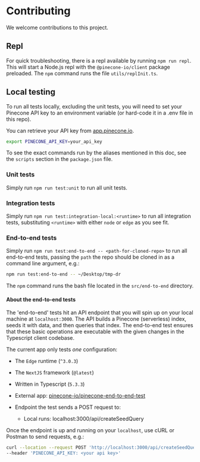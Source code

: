 # Contributing

We welcome contributions to this project.

## Repl

For quick troubleshooting, there is a repl available by running `npm run repl`. This will start a Node.js repl with the
`@pinecone-io/client` package preloaded. The `npm` command runs the file `utils/replInit.ts`.

## Local testing

To run all tests locally, excluding the unit tests, you will need to set your Pinecone API key to an environment
variable (or hard-code it in a .env file in this repo).

You can retrieve your API key from [app.pinecone.io](https://app.pinecone.io).

```bash
export PINECONE_API_KEY=your_api_key
```

To see the exact commands run by the aliases mentioned in this doc, see the `scripts` section in the `package.json`
file.

### Unit tests

Simply run `npm run test:unit` to run all unit tests.

### Integration tests

Simply run `npm run test:integration-local:<runtime>` to run all integration tests, substituting `<runtime>` with
either `node` or `edge` as you see fit.

### End-to-end tests

Simply run `npm run test:end-to-end -- <path-for-cloned-repo>` to run all end-to-end tests, passing the `path` the repo should be
cloned in as a command line argument, e.g.:

```bash
npm run test:end-to-end -- ~/Desktop/tmp-dr
```

The `npm` command runs the bash file located in the `src/end-to-end` directory.

#### About the end-to-end tests

The 'end-to-end' tests hit an API endpoint that you will spin up on your local machine at `localhost:3000`. The API
builds a Pinecone (serverless) index, seeds it with data, and then queries that index. The end-to-end test ensures
that these basic operations are executable with the given changes in the Typescript client codebase.

The current app only tests _one_ configuration:

- The `Edge` runtime (`^3.0.3`)
- The `NextJS` framework (`@latest`)
- Written in Typescript (`5.3.3`)

- External app: [pinecone-io/pinecone-end-to-end-test](https://github.com/pinecone-io/ts-client-e2e-tests)
- Endpoint the test sends a POST request to:
  - Local runs: localhost:3000/api/createSeedQuery

Once the endpoint is up and running on your `localhost`, use cURL or Postman to send requests, e.g.:

```bash
curl --location --request POST 'http://localhost:3000/api/createSeedQuery' \
--header 'PINECONE_API_KEY: <your api key>'
```
